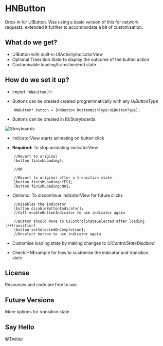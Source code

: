 # HNButton #

Drop-in for UIButton. Was using a basic version of this for network requests, extended it further to accommodate a bit of customisation.

## What do we get? ##
* UIButton with built-in UIActivityIndicatorView
* Optional Transition State to display the outcome of the button action
* Customisable loading/transition/end state

## How do we set it up? ##

* Import  ``` "HNButton.h"  ```


* Buttons can be created created programmatically with any *UIButtonType*

```
    HNButton* button = [HNButton buttonWithType:UIButtonType];
```

* Buttons can be created in IB/Storyboards

![Storyboards](http://i.imgur.com/XW3ZGJo.png)

* IndicatorView starts animating on button click


* **Required:** To stop animating indicatorView
```
    //Revert to original
    [button finishLoading];

    //OR

    //Revert to original after a transition state 
    [button finishLoading:YES];
    [button finishLoading:NO];

```

* *Optional:* To discontinue indicatorView for future clicks

```
    //Disables the indicator
    [button disableButtonIndicator];
    //Call enableButtonIndicator to use indicator again

    //Button should move to UIControlStateSelected after loading (/+transition)
    [button setSelectedOnCompletion];
    //Unselect button to use indicator again
```

* Customise loading state by making changes to *UIControlStateDisabled*

* Check HNExample for how to customise the indicator and transition state

## License ##

Resources and code are free to use.

## Future Versions ##

More options for transition state.

## Say Hello ##

@[Twitter](http://twitter.com/harshi89)
